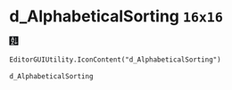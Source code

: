 # d_AlphabeticalSorting `16x16`
<img src="/img/d_AlphabeticalSorting.png" width=16 height=16>

``` CSharp
EditorGUIUtility.IconContent("d_AlphabeticalSorting")
```
```
d_AlphabeticalSorting
```
